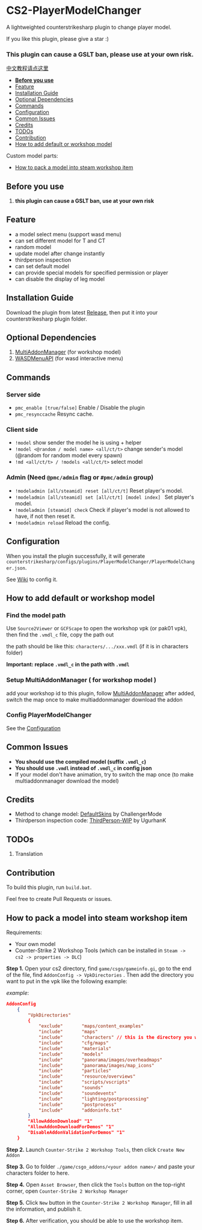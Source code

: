 # CS2-PlayerModelChanger
A lightweighted counterstrikesharp plugin to change player model.

If you like this plugin, please give a star :)
### This plugin can cause a GSLT ban, please use at your own risk.
[中文教程请点这里](https://github.com/samyycX/CS2-PlayerModelChanger/blob/master/README_CN.md)
- **[Before you use](#before-you-use)**
- [Feature](#feature)
- [Installation Guide](#installation-guide)
- [Optional Dependencies](#optional-dependencies)
- [Commands](#commands)
- [Configuration](#configuration)
- [Common Issues](#common-issues)
- [Credits](#credits)
- [TODOs](#todos)
- [Contribution](#contribution)
- [How to add default or workshop model](#how-to-add-default-or-workshop-model)

Custom model parts:
- [How to pack a model into steam workshop item](#how-to-pack-a-model-into-steam-workshop-item)

## Before you use
1. **this plugin can cause a GSLT ban, use at your own risk**

## Feature
- a model select menu (support wasd menu)
- can set different model for T and CT
- random model
- update model after change instantly
- thirdperson inspection
- can set default model
- can provide special models for specified permission or player
- can disable the display of leg model

## Installation Guide
Download the plugin from latest [Release](https://github.com/samyycX/CS2-PlayerModelChanger/releases), then put it into your counterstrikesharp plugin folder.

## Optional Dependencies
1. [MultiAddonManager](https://github.com/Source2ZE/MultiAddonManager) (for workshop model)
2. [WASDMenuAPI](https://github.com/Interesting-exe/WASDMenuAPI) (for wasd interactive menu)

## Commands
### Server side
- `pmc_enable [true/false]` Enable / Disable the plugin
- `pmc_resynccache` Resync cache.
### Client side
- `!model` show sender the model he is using + helper
- `!model <@random / model name> <all/ct/t>` change sender's model (@random for random model every spawn)
- `!md <all/ct/t> / !models <all/ct/t>` select model
### Admin (Need `@pmc/admin` flag or `#pmc/admin` group)
- `!modeladmin [all/steamid] reset [all/ct/t]` Reset player's model.
- `!modeladmin [all/steamid] set [all/ct/t] [model index] ` Set player's model.
- `!modeladmin [steamid] check` Check if player's model is not allowed to have, if not then reset it.
- `!modeladmin reload` Reload the config.
## Configuration
When you install the plugin successfully, it will generate `counterstrikesharp/configs/plugins/PlayerModelChanger/PlayerModelChanger.json`.

See [Wiki](https://github.com/samyycX/CS2-PlayerModelChanger/wiki) to config it.

## How to add default or workshop model

### Find the model path
Use `Source2Viewer` or `GCFScape` to open the workshop vpk (or pak01 vpk), then find the `.vmdl_c` file, copy the path out

the path should be like this: `characters/.../xxx.vmdl` (if it is in characters folder)

**Important: replace `.vmdl_c` in the path with `.vmdl`**

### Setup MultiAddonManager ( for workshop model )
add your workshop id to this plugin, follow [MultiAddonManager](https://github.com/Source2ZE/MultiAddonManager)
after added, switch the map once to make multiaddonmanager download the addon

### Config PlayerModelChanger
See the [Configuration](#configuration)

## Common Issues
- **You should use the compiled model (suffix `.vmdl_c`)**
- **You should use `.vmdl` instead of `.vmdl_c` in config json**
- If your model don't have animation, try to switch the map once (to make multiaddonmanager download the model)

## Credits
- Method to change model: [DefaultSkins](https://github.com/Challengermode/cm-cs2-defaultskins) by ChallengerMode
- Thirdperson inspection code: [ThirdPerson-WIP](https://github.com/UgurhanK/ThirdPerson-WIP) by UgurhanK

## TODOs
1. Translation

## Contribution
To build this plugin, run `build.bat`.

Feel free to create Pull Requests or issues.

## How to pack a model into steam workshop item

Requirements:
- Your own model
- Counter-Strike 2 Workshop Tools (which can be installed in `Steam -> cs2 -> properties -> DLC`)

**Step 1.** Open your cs2 directory, find `game/csgo/gameinfo.gi`,
go to the  end of the file, find `AddonConfig -> VpkDirectories`
. Then add the directory you want to put in the vpk like the following example:


*example*:
```json
AddonConfig	
	{
		"VpkDirectories"
		{
			"exclude"       "maps/content_examples"
			"include"       "maps"
			"include"		"characters" // this is the directory you want to add to the vpk
			"include"       "cfg/maps"
			"include"       "materials"
			"include"       "models"
			"include"       "panorama/images/overheadmaps"
			"include"       "panorama/images/map_icons"
			"include"       "particles"
			"include"       "resource/overviews"
			"include"       "scripts/vscripts"
			"include"       "sounds"
			"include"       "soundevents"
			"include"       "lighting/postprocessing"
			"include"       "postprocess"
			"include"       "addoninfo.txt"
		} 
		"AllowAddonDownload" "1"
		"AllowAddonDownloadForDemos" "1"
		"DisableAddonValidationForDemos" "1"
	}
```

**Step 2.** Launch `Counter-Strike 2 Workshop Tools`, then click `Create New Addon`

**Step 3.** Go to folder `./game/csgo_addons/<your addon name>/` and paste your characters folder to here.

**Step 4.** Open `Asset Browser`, then click the `Tools` button on the top-right corner, open `Counter-Strike 2 Workshop Manager`

**Step 5.** Click `New` button in the `Counter-Strike 2 Workshop Manager`, fill in all the information, and publish it.

**Step 6.** After verification, you should be able to use the workshop item.
